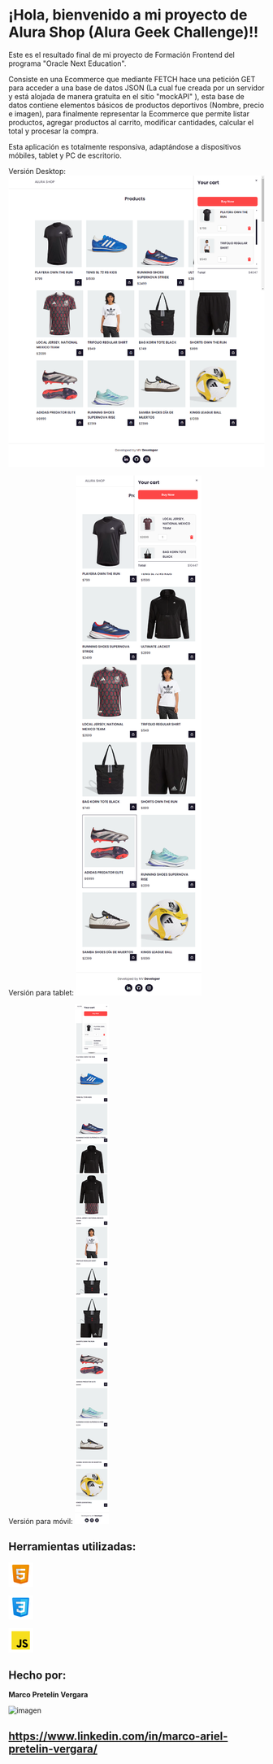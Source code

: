 # ¡Hola, bienvenido a mi proyecto de Alura Shop (Alura Geek Challenge)!!

Este es el resultado final de mi proyecto de Formación Frontend del programa "Oracle Next Education".

Consiste en una Ecommerce que mediante FETCH hace una petición GET para acceder a una base de datos JSON (La cual fue creada por un servidor y está alojada de manera gratuita en el sitio "mockAPI" ), esta base de datos contiene elementos básicos de productos deportivos (Nombre, precio e imagen), para finalmente representar la Ecommerce que permite listar productos, agregar productos al carrito, modificar cantidades, calcular el total y procesar la compra. 

Esta aplicación es totalmente responsiva, adaptándose a dispositivos móbiles, tablet y PC de escritorio.


Versión Desktop:
![imagen](assets/screenshots/desktop.png)


Versión para tablet:
![imagen](assets/screenshots/tablet.png)

Versión para móvil:
![imagen](assets/screenshots/mobile.png)


## Herramientas utilizadas:

 ![imagen](assets/img/html5_icon-2.png)

 ![imagen](assets/img/css3_icon.png)

 ![imagen](assets/img/js_icon-2.png)



## Hecho por:

**Marco Pretelín Vergara**

![imagen](assets/img/Logo%20MV%20Developer.svg)
 ## https://www.linkedin.com/in/marco-ariel-pretelin-vergara/